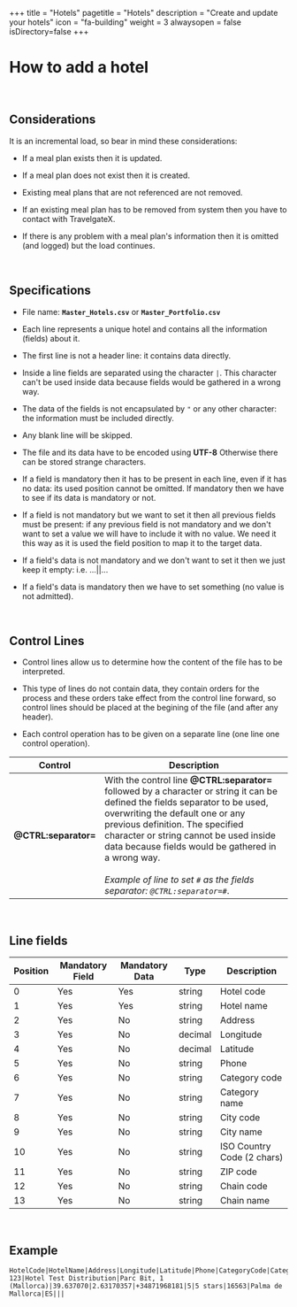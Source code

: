 +++
title = "Hotels"
pagetitle = "Hotels"
description = "Create and update your hotels"
icon = "fa-building"
weight = 3
alwaysopen = false
isDirectory=false
+++


# How to add a hotel

</br>

## Considerations

It is an incremental load, so bear in mind these considerations:

* If a meal plan exists then it is updated. 

* If a meal plan does not exist then it is created. 

* Existing meal plans that are not referenced are not removed. 

* If an existing meal plan has to be removed from system then you have to contact with TravelgateX. 

* If there is any problem with a meal plan's information then it is omitted (and logged) but the load continues.

</br>

## Specifications

* File name: **`Master_Hotels.csv`** or **`Master_Portfolio.csv`**

* Each line represents a unique hotel and contains all the information (fields) about it.

* The first line is not a header line: it contains data directly. 

* Inside a line fields are separated using the character `|`. This character can't be used inside data because fields would be gathered in a wrong way. 

* The data of the fields is not encapsulated by `"` or any other character: the information must be included directly. 

* Any blank line will be skipped. 

* The file and its data have to be encoded using **UTF-8** Otherwise there can be stored strange characters.

* If a field is mandatory then it has to be present in each line, even if it has no data: its used position cannot be omitted. If mandatory then we have to see if its data is mandatory or not.

* If a field is not mandatory but we want to set it then all previous fields must be present: if any previous field is not mandatory and we don't want to set a value we will have to include it with no value. We need it this way as it is used the field position to map it to the target data.

* If a field's data is not mandatory and we don't want to set it then we just keep it empty: i.e. ...||...

* If a field's data is mandatory then we have to set something (no value is not admitted). 

</br>

## Control Lines

* Control lines allow us to determine how the content of the file has to be interpreted.

* This type of lines do not contain data, they contain orders for the process and these orders take effect from the control line forward, so control lines should be placed at the begining of the file (and after any header).

* Each control operation has to be given on a separate line (one line one control operation).

| **Control**          | **Description**     |
| -------------------  | ------------------- | 
| **@CTRL:separator=** | 	With the control line **@CTRL:separator=** followed by a character or string it can be defined the fields separator to be used, overwriting the default one or any previous definition. The specified character or string cannot be used inside data because fields would be gathered in a wrong way. </br></br> *Example of line to set <code>#</code> as the fields separator: <code>@CTRL:separator=#</code>*.

</br>

## Line fields
  
| **Position** | **Mandatory Field** | **Mandatory Data**	| **Type** | **Description**|
| -----------  | ------------------- | ------------------ | -------- | ---------------|
| 0     	     | Yes                 |	Yes               | string   | Hotel code
| 1     	     | Yes                 |	Yes               | string   | Hotel name
| 2     	     | Yes                 |	No                | string   | Address
| 3     	     | Yes                 |	No                | decimal  | Longitude
| 4     	     | Yes                 |	No                | decimal  | Latitude
| 5     	     | Yes                 |	No                | string   | Phone
| 6     	     | Yes                 |	No                | string   | Category code
| 7     	     | Yes                 |	No                | string   | Category name
| 8     	     | Yes                 |	No                | string   | City code
| 9     	     | Yes                 |	No                | string   | City name
| 10     	     | Yes                 |	No                | string   | ISO Country Code (2 chars)
| 11    	     | Yes                 |	No                | string   | ZIP code
| 12     	     | Yes                 |	No                | string   | Chain code
| 13    	     | Yes                 |	No                | string   | Chain name

</br>

## Example

~~~
HotelCode|HotelName|Address|Longitude|Latitude|Phone|CategoryCode|CategoryName|Citycode|CityName|ISOCountryCode|ZIPCode|ChainCode|ChainName
123|Hotel Test Distribution|Parc Bit, 1 (Mallorca)|39.637070|2.63170357|+34871968181|5|5 stars|16563|Palma de Mallorca|ES|||
~~~
